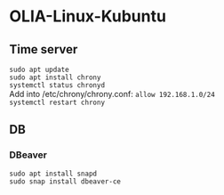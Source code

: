 # OLIA-Linux-Kubuntu

## Time server

`sudo apt update`  
`sudo apt install chrony`  
`systemctl status chronyd`  
Add into /etc/chrony/chrony.conf: `allow 192.168.1.0/24`  
`systemctl restart chrony`

## DB

### DBeaver  
`sudo apt install snapd`  
`sudo snap install dbeaver-ce`  

